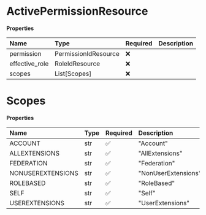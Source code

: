 # ActivePermissionResource

**Properties**

| Name           | Type                 | Required | Description |
| :------------- | :------------------- | :------- | :---------- |
| permission     | PermissionIdResource | ❌       |             |
| effective_role | RoleIdResource       | ❌       |             |
| scopes         | List[Scopes]         | ❌       |             |

# Scopes

**Properties**

| Name              | Type | Required | Description         |
| :---------------- | :--- | :------- | :------------------ |
| ACCOUNT           | str  | ✅       | "Account"           |
| ALLEXTENSIONS     | str  | ✅       | "AllExtensions"     |
| FEDERATION        | str  | ✅       | "Federation"        |
| NONUSEREXTENSIONS | str  | ✅       | "NonUserExtensions" |
| ROLEBASED         | str  | ✅       | "RoleBased"         |
| SELF              | str  | ✅       | "Self"              |
| USEREXTENSIONS    | str  | ✅       | "UserExtensions"    |

<!-- This file was generated by liblab | https://liblab.com/ -->
